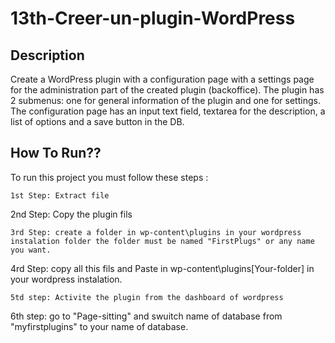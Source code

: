 # 13th-Creer-un-plugin-WordPress

## Description
Create a WordPress plugin with a configuration page with a settings page for the administration part of the created plugin (backoffice). The plugin has 2 submenus: one for general information of the plugin and one for settings. The configuration page has an input text field, textarea for the description, a list of options and a save button in the DB.

## How To Run??

To run this project you must follow these steps :

```
1st Step: Extract file
```
2nd Step: Copy the plugin fils
```
3rd Step: create a folder in wp-content\plugins in your wordpress instalation folder the folder must be named "FirstPlugs" or any name you want.
```
4rd Step: copy all this fils and Paste in wp-content\plugins\[Your-folder] in your wordpress instalation.
```
5td step: Activite the plugin from the dashboard of wordpress
```
6th step: go to "Page-sitting" and swuitch name of database from "myfirstplugins" to your name of database.
```



